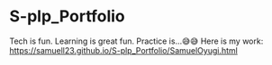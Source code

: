 # S-plp_Portfolio
Tech is fun. Learning is great fun. Practice is...😅😅
Here is my work: https://samuell23.github.io/S-plp_Portfolio/SamuelOyugi.html

